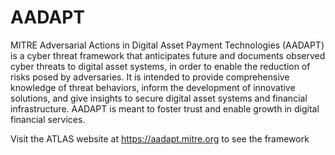# AADAPT

MITRE Adversarial Actions in Digital Asset Payment Technologies (AADAPT) is a cyber threat framework that anticipates future and documents observed cyber threats to digital asset systems, in order to enable the reduction of risks posed by adversaries.  It is intended to provide comprehensive knowledge of threat behaviors, inform the development of innovative solutions, and give insights to secure digital asset systems and financial infrastructure.  AADAPT is meant to foster trust and enable growth in digital financial services.

Visit the ATLAS website at https://aadapt.mitre.org to see the framework
